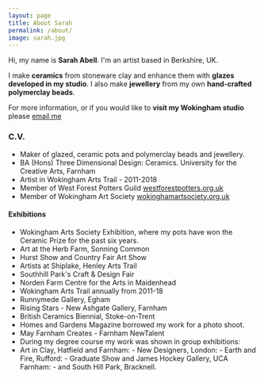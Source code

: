 ```yaml
---
layout: page
title: About Sarah
permalink: /about/
image: sarah.jpg
---
```


Hi, my name is **Sarah Abell**. I'm an artist based in Berkshire, UK.

I make **ceramics** from stoneware clay and enhance them with **glazes developed in my studio**. I also make **jewellery** from my own **hand-crafted polymerclay beads**.

For more information, or if you would like to **visit my Wokingham studio** please [email me](mailto:sarah_abell_me@outlook.com+w)

### C.V.

*	Maker of glazed, ceramic pots and polymerclay beads and jewellery.
*	BA (Hons) Three Dimensional Design: Ceramics. University for the Creative Arts, Farnham
*	Artist in Wokingham Arts Trail - 2011-2018
*	Member of West Forest Potters Guild [westforestpotters.org.uk](http://westforestpotters.org.uk/)
*	Member of Wokingham Art Society [wokinghamartsociety.org.uk](https://wokinghamartsociety.org.uk/)


#### Exhibitions

* Wokingham Arts Society Exhibition, where my pots have won the Ceramic Prize for the past six years.
* Art at the Herb Farm, Sonning Common
* Hurst Show and Country Fair Art Show
* Artists at Shiplake, Henley Arts Trail
* Southhill Park's Craft & Design Fair
* Norden Farm Centre for the Arts in Maidenhead
* Wokingham Arts Trail annually from 2011-18
* Runnymede Gallery, Egham
* Rising Stars - New Ashgate Gallery, Farnham
* British Ceramics Biennial, Stoke-on-Trent
* Homes and Gardens Magazine borrowed my work for a photo shoot.
* May Farnham Creates - Farnham NewTalent
* During my degree course my work was shown in group exhibitions:
* Art in Clay, Hatfield and Farnham: - New Designers, London:  - Earth and Fire, Rufford:  - Graduate Show and James Hockey Gallery, UCA Farnham: - and South Hill Park, Bracknell.
